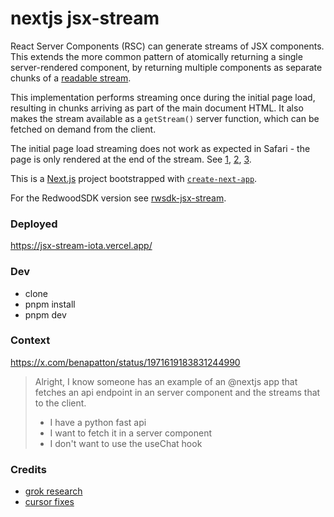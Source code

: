 # nextjs jsx-stream

React Server Components (RSC) can generate streams of JSX components. This extends the more common pattern of atomically returning a single server-rendered component, by returning multiple components as separate chunks of a [readable stream](https://developer.mozilla.org/en-US/docs/Web/API/ReadableStream).

This implementation performs streaming once during the initial page load, resulting in chunks arriving as part of the main document HTML. It also makes the stream available as a `getStream()` server function, which can be fetched on demand from the client.

The initial page load streaming does not work as expected in Safari - the page is only rendered at the end of the stream. See [1](https://github.com/vercel/next.js/issues/51033), [2](https://github.com/vercel/next.js/issues/52444), [3](https://bugs.webkit.org/show_bug.cgi?id=252413).

This is a [Next.js](https://nextjs.org) project bootstrapped with [`create-next-app`](https://nextjs.org/docs/app/api-reference/cli/create-next-app).

For the RedwoodSDK version see [rwsdk-jsx-stream](https://github.com/jldec/rwsdk-jsx-stream).

### Deployed
https://jsx-stream-iota.vercel.app/

### Dev
- clone
- pnpm install
- pnpm dev

### Context
https://x.com/benapatton/status/1971619183831244990

> Alright, I know someone has an example of an @nextjs
> app that fetches an api endpoint in an server component and the streams that to the client.
>
> - I have a python fast api
> - I want to fetch it in a server component
> - I don't want to use the useChat hook

### Credits
- [grok research](https://grok.com/share/bGVnYWN5_aebcae7b-807d-4690-a9fa-35a3e59b2642)
- [cursor fixes](cursor_fixes.md)

